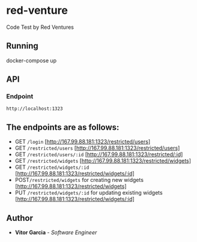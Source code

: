 # red-venture
Code Test by Red Ventures 

## Running 

docker-compose up

## API

### Endpoint
```
http://localhost:1323
```

## The endpoints are as follows:
*  GET `/login` [http://167.99.88.181:1323/restricted/users]
*  GET `/restricted/users` [http://167.99.88.181:1323/restricted/users]
*  GET `/restricted/users/:id` [http://167.99.88.181:1323/restricted/:id]
*  GET `/restricted/widgets` [http://167.99.88.181:1323/restricted/widgets]
*  GET `/restricted/widgets/:id` [http://167.99.88.181:1323/restricted/widgets/:id]
*  POST`/restricted/widgets` for creating new widgets [http://167.99.88.181:1323/restricted/widgets]
*  PUT `/restricted/widgets/:id` for updating existing widgets [http://167.99.88.181:1323/restricted/widgets/:id]

## Author

* **Vitor Garcia** - *Software Engineer* 
